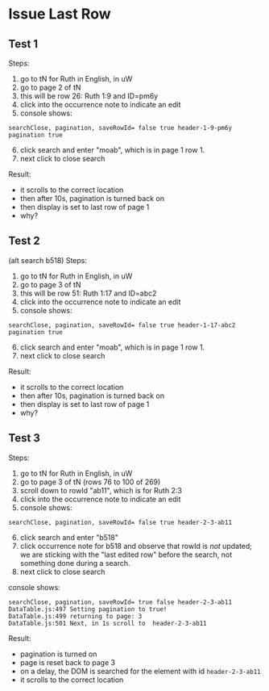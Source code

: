 # Issue Last Row
## Test 1

Steps:
1. go to tN for Ruth in English, in uW
2. go to page 2 of tN
3. this will be row 26: Ruth 1:9 and ID=pm6y
4. click into the occurrence note to indicate an edit
5. console shows:

```
searchClose, pagination, saveRowId= false true header-1-9-pm6y
pagination true
```

6. click search and enter "moab", which is in page 1 row 1.
7. next click to close search

Result:
- it scrolls to the correct location
- then after 10s, pagination is turned back on
- then display is set to last row of page 1
- why?


## Test 2
(alt search b518)
Steps:
1. go to tN for Ruth in English, in uW
2. go to page 3 of tN
3. this will be row 51: Ruth 1:17 and ID=abc2
4. click into the occurrence note to indicate an edit
5. console shows:

```
searchClose, pagination, saveRowId= false true header-1-17-abc2
pagination true
```

6. click search and enter "moab", which is in page 1 row 1.
7. next click to close search

Result:
- it scrolls to the correct location
- then after 10s, pagination is turned back on
- then display is set to last row of page 1
- why?

##  Test 3
Steps:
1. go to tN for Ruth in English, in uW
2. go to page 3 of tN (rows 76 to 100 of 269)
3. scroll down to rowId "ab11", which is for Ruth 2:3
4. click into the occurrence note to indicate an edit
5. console shows:

```
searchClose, pagination, saveRowId= false true header-2-3-ab11
```

6. click search and enter "b518"
7. click occurrence note for b518 and observe that rowId is *not* updated; we are sticking with the "last edited row" before the search, not something done during a search.
8. next click to close search

console shows:
```
searchClose, pagination, saveRowId= true false header-2-3-ab11
DataTable.js:497 Setting pagination to true!
DataTable.js:499 returning to page: 3
DataTable.js:501 Next, in 1s scroll to  header-2-3-ab11
```

Result:
- pagination is turned on
- page is reset back to page 3
- on a delay, the DOM is searched for the element with id `header-2-3-ab11`
- it scrolls to the correct location

